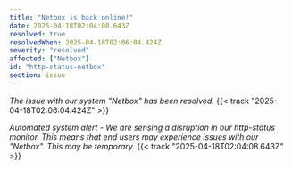 ```yaml
---
title: "Netbox is back online!"
date: 2025-04-18T02:04:08.643Z
resolved: true
resolvedWhen: 2025-04-18T02:06:04.424Z
severity: "resolved"
affected: ["Netbox"]
id: "http-status-netbox"
section: issue
---
```


*The issue with our system "Netbox" has been resolved.* {{< track "2025-04-18T02:06:04.424Z" >}}

**Automated system alert* - We are sensing a disruption in our http-status monitor. This means that end users may experience issues with our "Netbox". This may be temporary.* {{< track "2025-04-18T02:04:08.643Z" >}}
